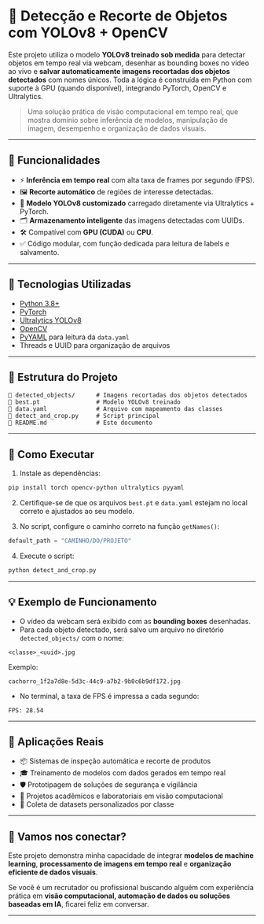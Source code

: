 # 🧠 Detecção e Recorte de Objetos com YOLOv8 + OpenCV

Este projeto utiliza o modelo **YOLOv8 treinado sob medida** para detectar objetos em tempo real via webcam, desenhar as bounding boxes no vídeo ao vivo e **salvar automaticamente imagens recortadas dos objetos detectados** com nomes únicos. Toda a lógica é construída em Python com suporte à GPU (quando disponível), integrando PyTorch, OpenCV e Ultralytics.

> Uma solução prática de visão computacional em tempo real, que mostra domínio sobre inferência de modelos, manipulação de imagem, desempenho e organização de dados visuais.

---

## 🚀 Funcionalidades

- ⚡ **Inferência em tempo real** com alta taxa de frames por segundo (FPS).
- 🖼️ **Recorte automático** de regiões de interesse detectadas.
- 🧠 **Modelo YOLOv8 customizado** carregado diretamente via Ultralytics + PyTorch.
- 🗂️ **Armazenamento inteligente** das imagens detectadas com UUIDs.
- 🛠️ Compatível com **GPU (CUDA)** ou **CPU**.
- ✅ Código modular, com função dedicada para leitura de labels e salvamento.

---

## 🧪 Tecnologias Utilizadas

- [Python 3.8+](https://www.python.org/)
- [PyTorch](https://pytorch.org/)
- [Ultralytics YOLOv8](https://github.com/ultralytics/ultralytics)
- [OpenCV](https://opencv.org/)
- [PyYAML](https://pyyaml.org/) para leitura da `data.yaml`
- Threads e UUID para organização de arquivos

---

## 📁 Estrutura do Projeto

```
📂 detected_objects/      # Imagens recortadas dos objetos detectados
📄 best.pt                # Modelo YOLOv8 treinado
📄 data.yaml              # Arquivo com mapeamento das classes
📄 detect_and_crop.py     # Script principal
📄 README.md              # Este documento
```

---

## 🔧 Como Executar

1. Instale as dependências:

```bash
pip install torch opencv-python ultralytics pyyaml
```

2. Certifique-se de que os arquivos `best.pt` e `data.yaml` estejam no local correto e ajustados ao seu modelo.

3. No script, configure o caminho correto na função `getNames()`:

```python
default_path = "CAMINHO/DO/PROJETO"
```

4. Execute o script:

```bash
python detect_and_crop.py
```

---

## 💡 Exemplo de Funcionamento

- O vídeo da webcam será exibido com as **bounding boxes** desenhadas.
- Para cada objeto detectado, será salvo um arquivo no diretório `detected_objects/` com o nome:

```
<classe>_<uuid>.jpg
```

Exemplo:
```
cachorro_1f2a7d8e-5d3c-44c9-a7b2-9b0c6b9df172.jpg
```

- No terminal, a taxa de FPS é impressa a cada segundo:

```
FPS: 28.54
```

---

## 🧠 Aplicações Reais

- 📦 Sistemas de inspeção automática e recorte de produtos
- 🎓 Treinamento de modelos com dados gerados em tempo real
- 🛡️ Prototipagem de soluções de segurança e vigilância
- 🧪 Projetos acadêmicos e laboratoriais em visão computacional
- 📸 Coleta de datasets personalizados por classe

---

## 🤝 Vamos nos conectar?

Este projeto demonstra minha capacidade de integrar **modelos de machine learning**, **processamento de imagens em tempo real** e **organização eficiente de dados visuais**.

Se você é um recrutador ou profissional buscando alguém com experiência prática em **visão computacional, automação de dados ou soluções baseadas em IA**, ficarei feliz em conversar.

---
